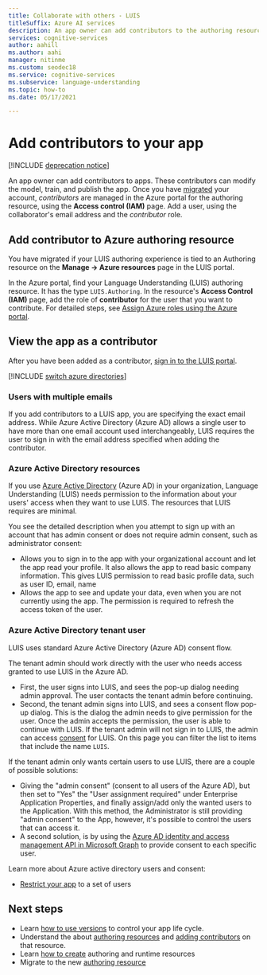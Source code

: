 ```yaml
---
title: Collaborate with others - LUIS
titleSuffix: Azure AI services
description: An app owner can add contributors to the authoring resource. These contributors can modify the model, train, and publish the app.
services: cognitive-services
author: aahill
ms.author: aahi
manager: nitinme
ms.custom: seodec18
ms.service: cognitive-services
ms.subservice: language-understanding
ms.topic: how-to
ms.date: 05/17/2021

---
```


# Add contributors to your app

[!INCLUDE [deprecation notice](./includes/deprecation-notice.md)]


An app owner can add contributors to apps. These contributors can modify the model, train, and publish the app. Once you have [migrated](luis-migration-authoring.md) your account, _contributors_ are managed in the Azure portal for the authoring resource, using the **Access control (IAM)** page. Add a user, using the collaborator's email address and the _contributor_ role.

## Add contributor to Azure authoring resource

You have migrated if your LUIS authoring experience is tied to an Authoring resource on the **Manage -> Azure resources** page in the LUIS portal.

In the Azure portal, find your Language Understanding (LUIS) authoring resource. It has the type `LUIS.Authoring`. In the resource's **Access Control (IAM)** page, add the role of **contributor** for the user that you want to contribute. For detailed steps, see [Assign Azure roles using the Azure portal](../../role-based-access-control/role-assignments-portal.md).

## View the app as a contributor

After you have been added as a contributor, [sign in to the LUIS portal](how-to/sign-in.md).

[!INCLUDE [switch azure directories](includes/switch-azure-directories.md)]

### Users with multiple emails

If you add contributors to a LUIS app, you are specifying the exact email address. While Azure Active Directory (Azure AD) allows a single user to have more than one email account used interchangeably, LUIS requires the user to sign in with the email address specified when adding the contributor.

<a name="owner-and-collaborators"></a>

### Azure Active Directory resources

If you use [Azure Active Directory](../../active-directory/index.yml) (Azure AD) in your organization, Language Understanding (LUIS) needs permission to the information about your users' access when they want to use LUIS. The resources that LUIS requires are minimal.

You see the detailed description when you attempt to sign up with an account that has admin consent or does not require admin consent, such as administrator consent:

* Allows you to sign in to the app with your organizational account and let the app read your profile. It also allows the app to read basic company information. This gives LUIS permission to read basic profile data, such as user ID, email, name
* Allows the app to see and update your data, even when you are not currently using the app. The permission is required to refresh the access token of the user.


### Azure Active Directory tenant user

LUIS uses standard Azure Active Directory (Azure AD) consent flow.

The tenant admin should work directly with the user who needs access granted to use LUIS in the Azure AD.

* First, the user signs into LUIS, and sees the pop-up dialog needing admin approval. The user contacts the tenant admin before continuing.
* Second, the tenant admin signs into LUIS, and sees a consent flow pop-up dialog. This is the dialog the admin needs to give permission for the user. Once the admin accepts the permission, the user is able to continue with LUIS. If the tenant admin will not sign in to LUIS, the admin can access [consent](https://account.activedirectory.windowsazure.com/r#/applications) for LUIS. On this page you can filter the list to items that include the name `LUIS`.

If the tenant admin only wants certain users to use LUIS, there are a couple of possible solutions:
* Giving the "admin consent" (consent to all users of the Azure AD), but then set to "Yes" the "User assignment required" under Enterprise Application Properties, and finally assign/add only the wanted users to the Application. With this method, the Administrator is still providing "admin consent" to the App, however, it's possible to control the users that can access it.
* A second solution, is by using the [Azure AD identity and access management API in Microsoft Graph](/graph/azuread-identity-access-management-concept-overview) to provide consent to each specific user.

Learn more about Azure active directory users and consent:
* [Restrict your app](../../active-directory/develop/howto-restrict-your-app-to-a-set-of-users.md) to a set of users

## Next steps

* Learn [how to use versions](luis-how-to-manage-versions.md) to control your app life cycle.
* Understand the about [authoring resources](luis-how-to-azure-subscription.md) and [adding contributors](luis-how-to-collaborate.md) on that resource.
* Learn [how to create](luis-how-to-azure-subscription.md) authoring and runtime resources
* Migrate to the new [authoring resource](luis-migration-authoring.md)
